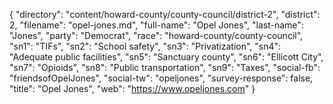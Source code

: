 {
  "directory": "content/howard-county/county-council/district-2",
  "district": 2,
  "filename": "opel-jones.md",
  "full-name": "Opel Jones",
  "last-name": "Jones",
  "party": "Democrat",
  "race": "howard-county/county-council",
  "sn1": "TIFs",
  "sn2": "School safety",
  "sn3": "Privatization",
  "sn4": "Adequate public facilities",
  "sn5": "Sanctuary county",
  "sn6": "Ellicott City",
  "sn7": "Opioids",
  "sn8": "Public transportation",
  "sn9": "Taxes",
  "social-fb": "friendsofOpelJones",
  "social-tw": "opeljones",
  "survey-response": false,
  "title": "Opel Jones",
  "web": "https://www.opeljones.com"
}
